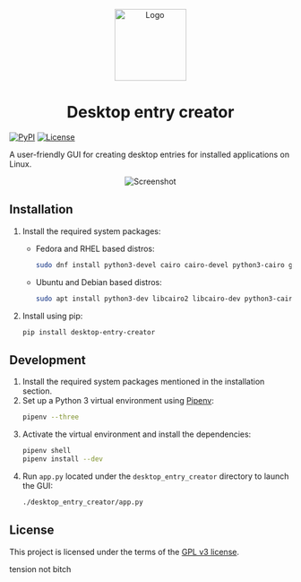 <p align="center">
  <img src="https://raw.githubusercontent.com/faheel/desktop-entry-creator/master/desktop_entry_creator/res/icon.png" alt="Logo" width="128" height="128">
</p>
<h1 align="center">Desktop entry creator</h1>

[![PyPI][pypi-version-shield]][pypi-link]
[![License][license-shield]](LICENSE)

A user-friendly GUI for creating desktop entries for installed applications on Linux.

<p align="center">
  <img src="https://raw.githubusercontent.com/faheel/desktop-entry-creator/master/screenshot.png" alt="Screenshot">
</p>

## Installation

1. Install the required system packages:
   * Fedora and RHEL based distros:
     ```bash
     sudo dnf install python3-devel cairo cairo-devel python3-cairo gobject-introspection gobject-introspection-devel cairo-gobject cairo-gobject-devel
     ```
   * Ubuntu and Debian based distros:
     ```bash
     sudo apt install python3-dev libcairo2 libcairo-dev python3-cairo libgirepository-1.0-1 libgirepository1.0-dev libcairo-gobject2
     ```

2. Install using pip:
   ```bash
   pip install desktop-entry-creator
   ```

## Development

1. Install the required system packages mentioned in the installation section.
2. Set up a Python 3 virtual environment using [Pipenv][pipenv]:
   ```bash
   pipenv --three
   ```
3. Activate the virtual environment and install the dependencies:
   ```bash
   pipenv shell
   pipenv install --dev
   ```
4. Run `app.py` located under the `desktop_entry_creator` directory to launch the GUI:
   ```bash
   ./desktop_entry_creator/app.py
   ```

## License

This project is licensed under the terms of the [GPL v3 license](LICENSE).


[pypi-version-shield]: https://img.shields.io/pypi/v/desktop-entry-creator.svg?style=for-the-badge
[pypi-link]: https://pypi.org/project/desktop-entry-creator
[license-shield]: https://img.shields.io/github/license/faheel/desktop-entry-creator.svg?style=for-the-badge
[pipenv]: https://github.com/pypa/pipenv


tension not bitch
